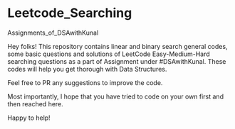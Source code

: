 # Leetcode_Searching
Assignments_of_DSAwithKunal

Hey folks! This repository contains linear and binary search general codes, some basic questions and solutions of LeetCode Easy-Medium-Hard searching questions as a part of Assignment under #DSAwithKunal. 
These codes will help you get thorough with Data Structures. 

Feel free to PR any suggestions to improve the code.

Most importantly, I hope that you have tried to code on your own first and then reached here.

Happy to help!
